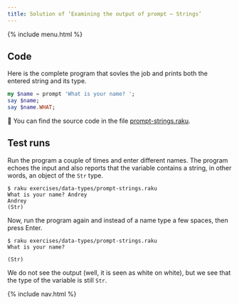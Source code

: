 ```yaml
---
title: Solution of ‘Examining the output of prompt — Strings’
---
```


{% include menu.html %}

## Code

Here is the complete program that sovles the job and prints both the entered string and its type.

```raku
my $name = prompt 'What is your name? ';
say $name;
say $name.WHAT;
```

🦋 You can find the source code in the file [prompt-strings.raku](https://github.com/ash/raku-course/blob/master/exercises/typed-variables/prompt-strings.raku).

## Test runs

Run the program a couple of times and enter different names. The program echoes the input and also reports that the variable contains a string, in other words, an object of the `Str` type.

```console
$ raku exercises/data-types/prompt-strings.raku
What is your name? Andrey
Andrey
(Str)
```

Now, run the program again and instead of a name type a few spaces, then press Enter.

```console
$ raku exercises/data-types/prompt-strings.raku
What is your name?    

(Str)
```

We do not see the output (well, it is seen as white on white), but we see that the type of the variable is still `Str`.

{% include nav.html %}
